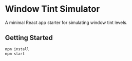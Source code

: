 # Window Tint Simulator

A minimal React app starter for simulating window tint levels.

## Getting Started

```bash
npm install
npm start
```